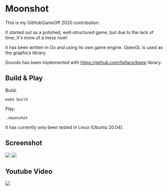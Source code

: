 # Moonshot

This is my GitHubGameOff 2020 contribution.

It started out as a polished, well-structured game, but due to the lack of time, it's more of a mess now!

It has been written in Go and using its own game engine. OpenGL is used as the graphics library.

Sounds has been implemented with https://github.com/faiface/beep library.

## Build & Play

Build:
```
make build
```
Play:
```
./moonshot
```

It has currently only been tested in Linux (Ubuntu 20.04).

## Screenshot
![](https://raw.github.com/lallassu/moonshot/master/preview1.png)
![](https://raw.github.com/lallassu/moonshot/master/preview2.png)

## Youtube Video
[![](https://raw.github.com/lallassu/moonshot/master/videopreview.png)](https://youtu.be/Mjyq_WZDviA)

